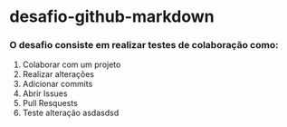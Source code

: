 # desafio-github-markdown

### O desafio consiste em realizar testes de colaboração como:

1. Colaborar com um projeto
2. Realizar alterações
 3. Adicionar commits
 4. Abrir Issues
 5. Pull Resquests
 6. Teste alteração
    asdasdsd



